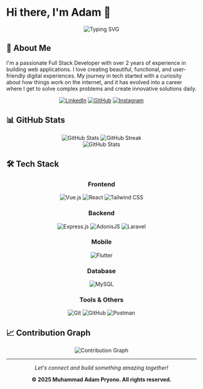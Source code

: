 # Hi there, I'm Adam 👋

<div align="center">
  <img src="https://readme-typing-svg.herokuapp.com?font=Fira+Code&weight=600&size=28&pause=1000&color=60A5FA&center=true&vCenter=true&width=600&lines=Full+Stack+Developer;Caffeine+Addict+☕;Building+Digital+Experiences" alt="Typing SVG" />
</div>

## 🚀 About Me

I'm a passionate Full Stack Developer with over 2 years of experience in building web applications. I love creating beautiful, functional, and user-friendly digital experiences. My journey in tech started with a curiosity about how things work on the internet, and it has evolved into a career where I get to solve complex problems and create innovative solutions daily.

<div align="center">
  
  [![LinkedIn](https://img.shields.io/badge/LinkedIn-0077B5?style=for-the-badge&logo=linkedin&logoColor=white)](https://www.linkedin.com/in/adampryono/)
  [![GitHub](https://img.shields.io/badge/GitHub-100000?style=for-the-badge&logo=github&logoColor=white)](https://github.com/adampryono)
  [![Instagram](https://img.shields.io/badge/Instagram-E4405F?style=for-the-badge&logo=instagram&logoColor=white)](https://www.instagram.com/adampryono)
  
</div>

## 📊 GitHub Stats

<div align="center">
  <img src="https://github-readme-stats.vercel.app/api?username=adampryono&show_icons=true&theme=tokyonight&hide_border=true&bg_color=1a1b27&title_color=60A5FA&icon_color=60A5FA&include_all_commits=true&count_private=true" alt="GitHub Stats" />
  
  <img src="https://github-readme-streak-stats.herokuapp.com/?user=adampryono&theme=tokyonight&hide_border=true&background=1a1b27&ring=60A5FA&fire=60A5FA&currStreakLabel=60A5FA" alt="GitHub Streak" />
</div>

<!-- Alternative Stats Card with Private Commits -->
<div align="center">
  <img src="https://github-readme-stats-git-masterrstaa-rickstaa.vercel.app/api?username=adampryono&show_icons=true&theme=tokyonight&hide_border=true&bg_color=1a1b27&title_color=60A5FA&icon_color=60A5FA&include_all_commits=true&count_private=true" alt="GitHub Stats" />
</div>


## 🛠️ Tech Stack

<div align="center">

### Frontend
![Vue.js](https://img.shields.io/badge/Vue.js-35495E?style=for-the-badge&logo=vue.js&logoColor=4FC08D)
![React](https://img.shields.io/badge/React-20232A?style=for-the-badge&logo=react&logoColor=61DAFB)
![Tailwind CSS](https://img.shields.io/badge/Tailwind_CSS-38B2AC?style=for-the-badge&logo=tailwind-css&logoColor=white)

### Backend
![Express.js](https://img.shields.io/badge/Express.js-404D59?style=for-the-badge&logo=express&logoColor=white)
![AdonisJS](https://img.shields.io/badge/AdonisJS-5A45FF?style=for-the-badge&logo=adonisjs&logoColor=white)
![Laravel](https://img.shields.io/badge/Laravel-FF2D20?style=for-the-badge&logo=laravel&logoColor=white)

### Mobile
![Flutter](https://img.shields.io/badge/Flutter-02569B?style=for-the-badge&logo=flutter&logoColor=white)

### Database
![MySQL](https://img.shields.io/badge/MySQL-00758F?style=for-the-badge&logo=mysql&logoColor=white)

### Tools & Others
![Git](https://img.shields.io/badge/Git-F05032?style=for-the-badge&logo=git&logoColor=white)
![GitHub](https://img.shields.io/badge/GitHub-181717?style=for-the-badge&logo=github&logoColor=white)
![Postman](https://img.shields.io/badge/Postman-FF6C37?style=for-the-badge&logo=postman&logoColor=white)

</div>

## 📈 Contribution Graph

<div align="center">
  <img src="https://github-readme-activity-graph.vercel.app/graph?username=adampryono&theme=tokyo-night&hide_border=true&bg_color=1a1b27&color=60A5FA&line=60A5FA&point=60A5FA" alt="Contribution Graph" />
</div>

---

<div align="center">
  <i>Let's connect and build something amazing together!</i>
  
  <br/>
  
  **© 2025 Muhammad Adam Pryono. All rights reserved.**
</div>
